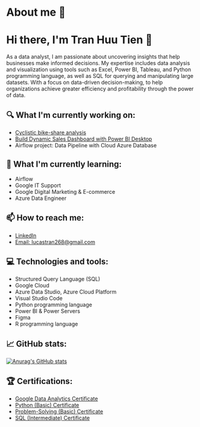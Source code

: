 # About me 👦
# Hi there, I'm Tran Huu Tien 👋

As a data analyst, I am passionate about uncovering insights that help businesses make informed decisions. My expertise includes data analysis and visualization using tools such as  Excel, Power BI, Tableau, and Python programming language, as well as SQL for querying and manipulating large datasets. With a focus on data-driven decision-making, to help organizations achieve greater efficiency and profitability through the power of data.

## 🔍 What I'm currently working on:

- [Cyclistic bike-share analysis](https://github.com/LucasAnalyst/Cyclistic_bike_share) 
- [Build Dynamic Sales Dashboard with Power BI Desktop](https://github.com/LucasAnalyst/Sales_Dashboard)
- Airflow project: Data Pipeline with Cloud Azure Database
  
## 🌱 What I'm currently learning:
- Airflow
- Google IT Support
- Google Digital Marketing & E-commerce
- Azure Data Engineer
  
## 📫 How to reach me:

- [LinkedIn](https://www.linkedin.com/in/lucas-tran-496847244/)
- [Email: lucastran268@gmail.com](mailto:lucastran268@gmail.com)

## 💻 Technologies and tools:

- Structured Query Language (SQL)
- Google Cloud
- Azure Data Studio, Azure Cloud Platform 
- Visual Studio Code
- Python programming language
- Power BI & Power Servers
- Figma
- R programming language
  
## 📈 GitHub stats:
[![Anurag's GitHub stats](https://github-readme-stats.vercel.app/api?username=LucasAnalyst&show_icons=true&theme=radical)](https://github.com/anuraghazra/github-readme-stats)



## 🏆 Certifications:

- [Google Data Analytics Certificate](https://www.coursera.org/account/accomplishments/specialization/certificate/4YFA6C82ER9D)
- [Python (Basic) Certificate](https://www.hackerrank.com/certificates/90bb76329096)
- [Problem-Solving (Basic) Certificate](https://www.hackerrank.com/certificates/50fc517ec4f0)
- [SQL (Intermediate) Certificate](https://www.hackerrank.com/certificates/b94abb3d1459)
